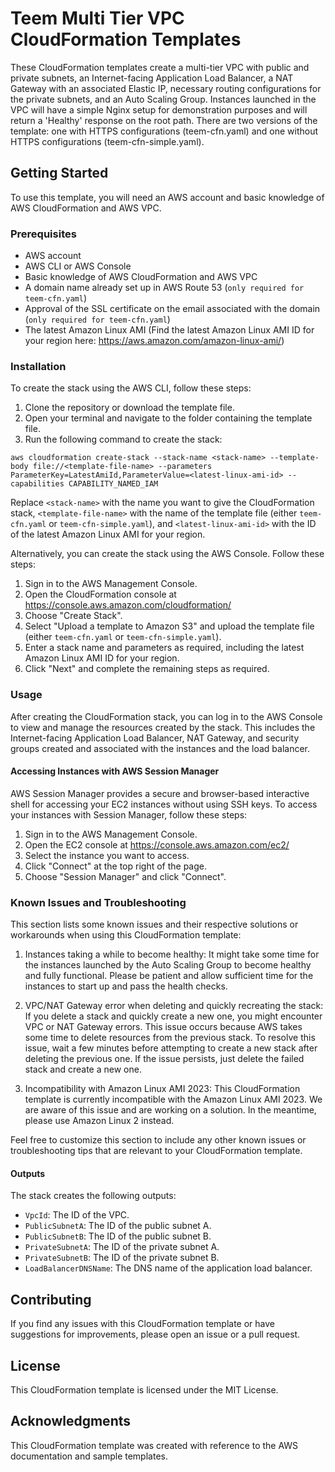 # Teem Multi Tier VPC CloudFormation Templates

These CloudFormation templates create a multi-tier VPC with public and private subnets, an Internet-facing Application Load Balancer, a NAT Gateway with an associated Elastic IP, necessary routing configurations for the private subnets, and an Auto Scaling Group. Instances launched in the VPC will have a simple Nginx setup for demonstration purposes and will return a 'Healthy' response on the root path. There are two versions of the template: one with HTTPS configurations (teem-cfn.yaml) and one without HTTPS configurations (teem-cfn-simple.yaml).

## Getting Started

To use this template, you will need an AWS account and basic knowledge of AWS CloudFormation and AWS VPC.

### Prerequisites

- AWS account
- AWS CLI or AWS Console
- Basic knowledge of AWS CloudFormation and AWS VPC
- A domain name already set up in AWS Route 53 (`only required for teem-cfn.yaml`)
- Approval of the SSL certificate on the email associated with the domain (`only required for teem-cfn.yaml`)
- The latest Amazon Linux AMI (Find the latest Amazon Linux AMI ID for your region here: https://aws.amazon.com/amazon-linux-ami/)

### Installation

To create the stack using the AWS CLI, follow these steps:

1. Clone the repository or download the template file.
2. Open your terminal and navigate to the folder containing the template file.
3. Run the following command to create the stack:

`aws cloudformation create-stack --stack-name <stack-name> --template-body file://<template-file-name> --parameters ParameterKey=LatestAmiId,ParameterValue=<latest-linux-ami-id> --capabilities CAPABILITY_NAMED_IAM`
    
Replace `<stack-name>` with the name you want to give the CloudFormation stack, `<template-file-name>` with the name of the template file (either `teem-cfn.yaml` or `teem-cfn-simple.yaml`), and `<latest-linux-ami-id>` with the ID of the latest Amazon Linux AMI for your region.

Alternatively, you can create the stack using the AWS Console. Follow these steps:

1. Sign in to the AWS Management Console.
2. Open the CloudFormation console at https://console.aws.amazon.com/cloudformation/
3. Choose "Create Stack".
4. Select "Upload a template to Amazon S3" and upload the template file (either `teem-cfn.yaml` or `teem-cfn-simple.yaml`).
5. Enter a stack name and parameters as required, including the latest Amazon Linux AMI ID for your region.
6. Click "Next" and complete the remaining steps as required.

### Usage

After creating the CloudFormation stack, you can log in to the AWS Console to view and manage the resources created by the stack. This includes the Internet-facing Application Load Balancer, NAT Gateway, and security groups created and associated with the instances and the load balancer.

#### Accessing Instances with AWS Session Manager

AWS Session Manager provides a secure and browser-based interactive shell for accessing your EC2 instances without using SSH keys. To access your instances with Session Manager, follow these steps:

1. Sign in to the AWS Management Console.
2. Open the EC2 console at https://console.aws.amazon.com/ec2/
3. Select the instance you want to access.
4. Click "Connect" at the top right of the page.
5. Choose "Session Manager" and click "Connect".

### Known Issues and Troubleshooting

This section lists some known issues and their respective solutions or workarounds when using this CloudFormation template:

1. Instances taking a while to become healthy: It might take some time for the instances launched by the Auto Scaling Group to become healthy and fully functional. Please be patient and allow sufficient time for the instances to start up and pass the health checks.

2. VPC/NAT Gateway error when deleting and quickly recreating the stack: If you delete a stack and quickly create a new one, you might encounter VPC or NAT Gateway errors. This issue occurs because AWS takes some time to delete resources from the previous stack. To resolve this issue, wait a few minutes before attempting to create a new stack after deleting the previous one. If the issue persists, just delete the failed stack and create a new one.

3. Incompatibility with Amazon Linux AMI 2023: This CloudFormation template is currently incompatible with the Amazon Linux AMI 2023. We are aware of this issue and are working on a solution. In the meantime, please use Amazon Linux 2 instead.

Feel free to customize this section to include any other known issues or troubleshooting tips that are relevant to your CloudFormation template.

#### Outputs

The stack creates the following outputs:

- `VpcId`: The ID of the VPC.
- `PublicSubnetA`: The ID of the public subnet A.
- `PublicSubnetB`: The ID of the public subnet B.
- `PrivateSubnetA`: The ID of the private subnet A.
- `PrivateSubnetB`: The ID of the private subnet B.
- `LoadBalancerDNSName`: The DNS name of the application load balancer.

## Contributing

If you find any issues with this CloudFormation template or have suggestions for improvements, please open an issue or a pull request.

## License

This CloudFormation template is licensed under the MIT License.

## Acknowledgments

This CloudFormation template was created with reference to the AWS documentation and sample templates.
